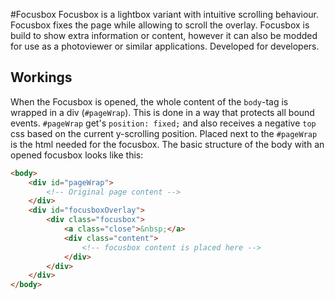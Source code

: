 #Focusbox
Focusbox is a lightbox variant with intuitive scrolling behaviour. Focusbox fixes the page while allowing to scroll the overlay. Focusbox is build to show extra information or content, however it can also be modded for use as a photoviewer or similar applications. Developed for developers.

## Workings
When the Focusbox is opened, the whole content of the `body`-tag is wrapped in a div (`#pageWrap`). This is done in a way that protects all bound events. `#pageWrap` get's `position: fixed;` and also receives a negative `top` css based on the current y-scrolling position.
Placed next to the `#pageWrap` is the html needed for the focusbox. The basic structure of the body with an opened focusbox looks like this:

```html
<body>
	<div id="pageWrap">
		<!-- Original page content -->
	</div>
	<div id="focusboxOverlay">
		<div class="focusbox">
			<a class="close">&nbsp;</a>
			<div class="content">
				<!-- focusbox content is placed here -->
			</div>
		</div>
	</div>
</body>
```

